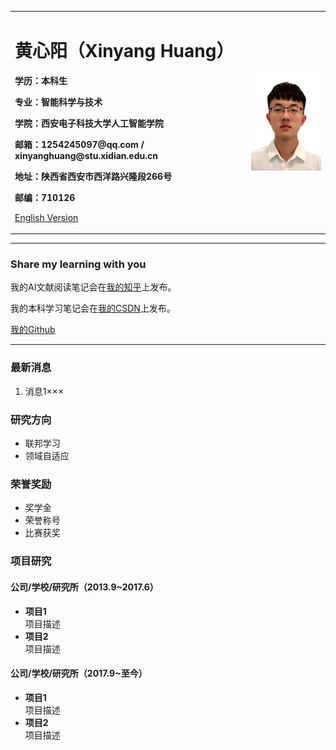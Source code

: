 <div>
<table border="0">
  <tr>
    <td width="75%">
      <h1>黄心阳（Xinyang Huang）</h1>
      <p><b>学历：本科生</b></p>
      <p><b>专业：智能科学与技术</b></p>
      <p><b>学院：西安电子科技大学人工智能学院</b></p>
      <p><b>邮箱：1254245097@qq.com / xinyanghuang@stu.xidian.edu.cn</b></p>
      <p><b>地址：陕西省西安市西洋路兴隆段266号</b></p>
      <p><b>邮编：710126</b></p>
      <p><a href="/index-en.html">English Version</a></p>
    </td>
    <td width="25%">
      <img src="/picture/photo.jpg" width="100%">
    </td>
  </tr>
</table>
</div>

---
### Share my learning with you

我的AI文献阅读笔记会在[我的知乎](https://www.zhihu.com/people/xinyanghuang/posts)上发布。

我的本科学习笔记会在[我的CSDN](https://blog.csdn.net/m0_52935007?spm=1001.2014.3001.5343)上发布。

[我的Github](https://github.com/xinyanghuang7)

---

### 最新消息
1. 消息1×××

### 研究方向
- 联邦学习
- 领域自适应

### 荣誉奖励
- 奖学金
- 荣誉称号
- 比赛获奖

### 项目研究
#### 公司/学校/研究所（2013.9~2017.6）
- **项目1**  
项目描述
- **项目2**  
项目描述

#### 公司/学校/研究所（2017.9~至今）
- **项目1**  
项目描述
- **项目2**  
项目描述


